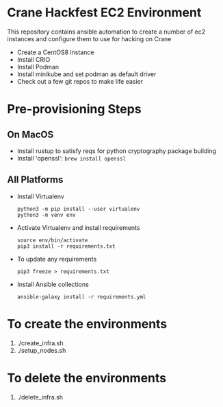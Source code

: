 # Crane Hackfest EC2 Environment

This repository contains ansible automation to create a number of ec2 instances and configure them to use for hacking on Crane
* Create a CentOS8 instance
* Install CRIO
* Install Podman
* Install minikube and set podman as default driver
* Check out a few git repos to make life easier


# Pre-provisioning Steps

## On MacOS
 * Install rustup to satisfy reqs for python cryptography package building
 * Install 'openssl':  `brew install openssl`

## All Platforms
 * Install Virtualenv
    ```
    python3 -m pip install --user virtualenv
    python3 -m venv env
    ```

 * Activate Virtualenv and install requirements
    ```
    source env/bin/activate
    pip3 install -r requirements.txt
    ```

 * To update any requirements
    ```
    pip3 freeze > requirements.txt
    ``` 
 
 * Install Ansible collections
   ```
   ansible-galaxy install -r requirements.yml	
   ```

# To create the environments
1. ./create_infra.sh
2. ./setup_nodes.sh

# To delete the environments
1. ./delete_infra.sh


